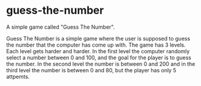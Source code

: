 # guess-the-number
A simple game called "Guess The Number".

Guess The Number is a simple game where the user is supposed to guess the number that the computer has come up with. The game has 3 levels. Each level gets harder and harder. In the first level the computer randomly select a number between 0 and 100, and the goal for the player is to guess the number. In the second level the number is between 0 and 200 and in the third level the number is between 0 and 80, but the player has only 5 attpemts.
